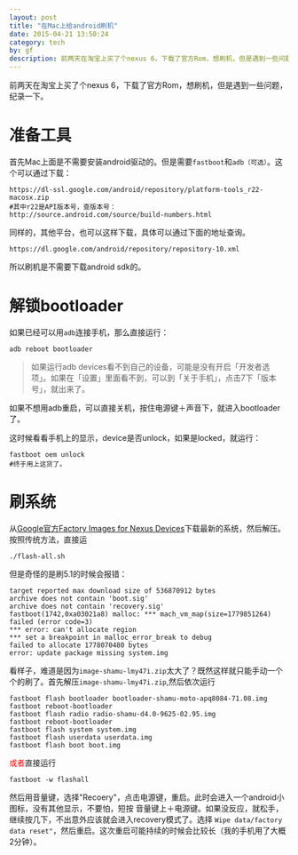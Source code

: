 ```yaml
---
layout: post
title: "在Mac上给android刷机"
date: 2015-04-21 13:50:24
category: tech
by: gf
description: 前两天在淘宝上买了个nexus 6，下载了官方Rom，想刷机，但是遇到一些问题，纪录一下。
---
```

前两天在淘宝上买了个nexus 6，下载了官方Rom，想刷机，但是遇到一些问题，纪录一下。

# 准备工具

首先Mac上面是不需要安装android驱动的。但是需要`fastboot`和`adb（可选）`。这个可以通过下载：

	https://dl-ssl.google.com/android/repository/platform-tools_r22-macosx.zip
	#其中r22是API版本号，查版本号：
	http://source.android.com/source/build-numbers.html

同样的，其他平台，也可以这样下载，具体可以通过下面的地址查询。

	https://dl.google.com/android/repository/repository-10.xml

所以刷机是不需要下载android sdk的。

# 解锁bootloader

如果已经可以用`adb`连接手机，那么直接运行：
	
	adb reboot bootloader

> 如果运行adb devices看不到自己的设备，可能是没有开启「开发者选项」。如果在「设置」里面看不到，可以到「关于手机」，点击7下「版本号」，就出来了。

如果不想用adb重启，可以直接关机，按住电源键＋声音下，就进入bootloader了。

这时候看看手机上的显示，device是否unlock，如果是locked，就运行：

	fastboot oem unlock
	#终于用上这货了。

# 刷系统
从[Google官方Factory Images for Nexus Devices](https://developers.google.com/android/nexus/images)下载最新的系统，然后解压。按照传统方法，直接运

	./flash-all.sh

但是奇怪的是刷5.1的时候会报错：

	target reported max download size of 536870912 bytes
	archive does not contain 'boot.sig'
	archive does not contain 'recovery.sig'
	fastboot(1742,0xa03021a8) malloc: *** mach_vm_map(size=1779851264) failed (error code=3)
	*** error: can't allocate region
	*** set a breakpoint in malloc_error_break to debug
	failed to allocate 1778070480 bytes
	error: update package missing system.img

看样子，难道是因为`image-shamu-lmy47i.zip`太大了？既然这样就只能手动一个个的刷了。首先解压`image-shamu-lmy47i.zip`,然后依次运行

	fastboot flash bootloader bootloader-shamu-moto-apq8084-71.08.img
	fastboot reboot-bootloader
	fastboot flash radio radio-shamu-d4.0-9625-02.95.img
	fastboot reboot-bootloader
	fastboot flash system system.img
	fastboot flash userdata userdata.img 
	fastboot flash boot boot.img

<span style='color:red'>或者</span>直接运行

	fastboot -w flashall

然后用音量键，选择"Recoery"，点击电源键，重启。此时会进入一个android小图标，没有其他显示，不要怕，短按 音量键上＋电源键。如果没反应，就松手，继续按几下，不出意外应该就会进入recovery模式了。选择
`Wipe data/factory data reset"`，然后重启。这次重启可能持续的时候会比较长（我的手机用了大概2分钟）。
